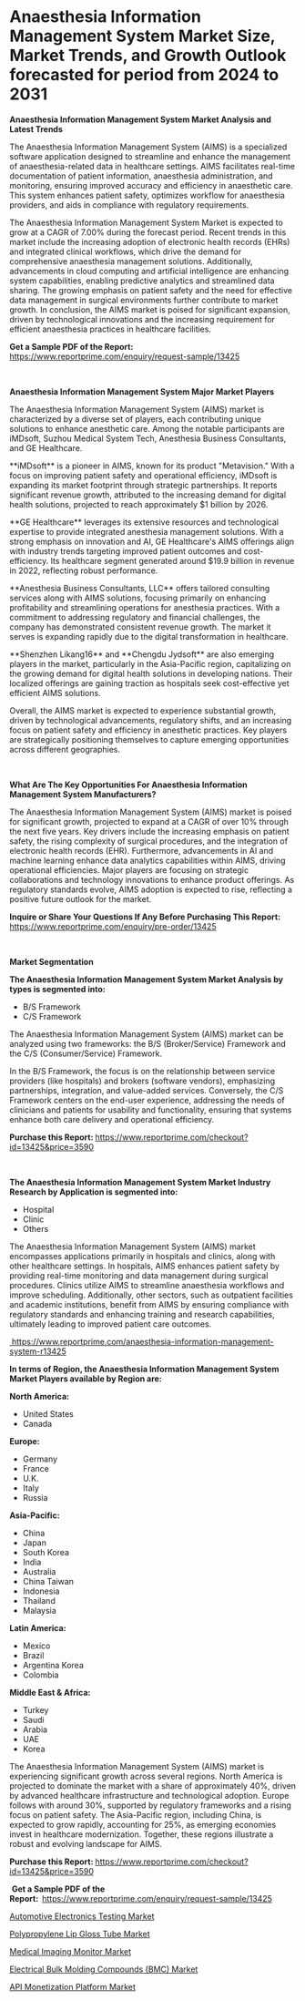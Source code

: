 <p><h1>Anaesthesia Information Management System Market Size, Market Trends, and Growth Outlook forecasted for period from 2024 to 2031</h1></p><p><strong>Anaesthesia Information Management System Market Analysis and Latest Trends</strong></p>
<p><p>The Anaesthesia Information Management System (AIMS) is a specialized software application designed to streamline and enhance the management of anaesthesia-related data in healthcare settings. AIMS facilitates real-time documentation of patient information, anaesthesia administration, and monitoring, ensuring improved accuracy and efficiency in anaesthetic care. This system enhances patient safety, optimizes workflow for anaesthesia providers, and aids in compliance with regulatory requirements. </p><p>The Anaesthesia Information Management System Market is expected to grow at a CAGR of 7.00% during the forecast period. Recent trends in this market include the increasing adoption of electronic health records (EHRs) and integrated clinical workflows, which drive the demand for comprehensive anaesthesia management solutions. Additionally, advancements in cloud computing and artificial intelligence are enhancing system capabilities, enabling predictive analytics and streamlined data sharing. The growing emphasis on patient safety and the need for effective data management in surgical environments further contribute to market growth. In conclusion, the AIMS market is poised for significant expansion, driven by technological innovations and the increasing requirement for efficient anaesthesia practices in healthcare facilities.</p></p>
<p><strong>Get a Sample PDF of the Report:&nbsp;</strong> <a href="https://www.reportprime.com/enquiry/request-sample/13425">https://www.reportprime.com/enquiry/request-sample/13425</a></p>
<p>&nbsp;</p>
<p><strong>Anaesthesia Information Management System Major Market Players</strong></p>
<p><p>The Anaesthesia Information Management System (AIMS) market is characterized by a diverse set of players, each contributing unique solutions to enhance anesthetic care. Among the notable participants are iMDsoft, Suzhou Medical System Tech, Anesthesia Business Consultants, and GE Healthcare.</p><p>**iMDsoft** is a pioneer in AIMS, known for its product "Metavision." With a focus on improving patient safety and operational efficiency, iMDsoft is expanding its market footprint through strategic partnerships. It reports significant revenue growth, attributed to the increasing demand for digital health solutions, projected to reach approximately $1 billion by 2026.</p><p>**GE Healthcare** leverages its extensive resources and technological expertise to provide integrated anesthesia management solutions. With a strong emphasis on innovation and AI, GE Healthcare's AIMS offerings align with industry trends targeting improved patient outcomes and cost-efficiency. Its healthcare segment generated around $19.9 billion in revenue in 2022, reflecting robust performance.</p><p>**Anesthesia Business Consultants, LLC** offers tailored consulting services along with AIMS solutions, focusing primarily on enhancing profitability and streamlining operations for anesthesia practices. With a commitment to addressing regulatory and financial challenges, the company has demonstrated consistent revenue growth. The market it serves is expanding rapidly due to the digital transformation in healthcare.</p><p>**Shenzhen Likang16** and **Chengdu Jydsoft** are also emerging players in the market, particularly in the Asia-Pacific region, capitalizing on the growing demand for digital health solutions in developing nations. Their localized offerings are gaining traction as hospitals seek cost-effective yet efficient AIMS solutions.</p><p>Overall, the AIMS market is expected to experience substantial growth, driven by technological advancements, regulatory shifts, and an increasing focus on patient safety and efficiency in anesthetic practices. Key players are strategically positioning themselves to capture emerging opportunities across different geographies.</p></p>
<p>&nbsp;</p>
<p><strong>What Are The Key Opportunities For Anaesthesia Information Management System Manufacturers?</strong></p>
<p><p>The Anaesthesia Information Management System (AIMS) market is poised for significant growth, projected to expand at a CAGR of over 10% through the next five years. Key drivers include the increasing emphasis on patient safety, the rising complexity of surgical procedures, and the integration of electronic health records (EHR). Furthermore, advancements in AI and machine learning enhance data analytics capabilities within AIMS, driving operational efficiencies. Major players are focusing on strategic collaborations and technology innovations to enhance product offerings. As regulatory standards evolve, AIMS adoption is expected to rise, reflecting a positive future outlook for the market.</p></p>
<p><strong>Inquire or Share Your Questions If Any Before Purchasing This Report:</strong> <a href="https://www.reportprime.com/enquiry/pre-order/13425">https://www.reportprime.com/enquiry/pre-order/13425</a></p>
<p>&nbsp;</p>
<p><strong>Market Segmentation</strong></p>
<p><strong>The Anaesthesia Information Management System Market Analysis by types is segmented into:</strong></p>
<p><ul><li>B/S Framework</li><li>C/S Framework</li></ul></p>
<p><p>The Anaesthesia Information Management System (AIMS) market can be analyzed using two frameworks: the B/S (Broker/Service) Framework and the C/S (Consumer/Service) Framework. </p><p>In the B/S Framework, the focus is on the relationship between service providers (like hospitals) and brokers (software vendors), emphasizing partnerships, integration, and value-added services. Conversely, the C/S Framework centers on the end-user experience, addressing the needs of clinicians and patients for usability and functionality, ensuring that systems enhance both care delivery and operational efficiency.</p></p>
<p><strong>Purchase this Report:&nbsp;</strong><a href="https://www.reportprime.com/checkout?id=13425&price=3590">https://www.reportprime.com/checkout?id=13425&price=3590</a></p>
<p>&nbsp;</p>
<p><strong>The Anaesthesia Information Management System Market Industry Research by Application is segmented into:</strong></p>
<p><ul><li>Hospital</li><li>Clinic</li><li>Others</li></ul></p>
<p><p>The Anaesthesia Information Management System (AIMS) market encompasses applications primarily in hospitals and clinics, along with other healthcare settings. In hospitals, AIMS enhances patient safety by providing real-time monitoring and data management during surgical procedures. Clinics utilize AIMS to streamline anaesthesia workflows and improve scheduling. Additionally, other sectors, such as outpatient facilities and academic institutions, benefit from AIMS by ensuring compliance with regulatory standards and enhancing training and research capabilities, ultimately leading to improved patient care outcomes.</p></p>
<p><a href="https://www.reportprime.com/anaesthesia-information-management-system-r13425">&nbsp;https://www.reportprime.com/anaesthesia-information-management-system-r13425</a></p>
<p><strong>In terms of Region, the Anaesthesia Information Management System Market Players available by Region are:</strong></p>
<p>
    <p> <strong> North America: </strong>
        <ul>
            <li>United States</li>
            <li>Canada</li>
        </ul>
        </p> 
    <p> <strong> Europe: </strong>
        <ul>
            <li>Germany</li>
            <li>France</li>
            <li>U.K.</li>
            <li>Italy</li>
            <li>Russia</li>
        </ul>
        </p> 
    <p> <strong> Asia-Pacific: </strong>
        <ul>
            <li>China</li>
            <li>Japan</li>
            <li>South Korea</li>
            <li>India</li>
            <li>Australia</li>
            <li>China Taiwan</li>
            <li>Indonesia</li>
            <li>Thailand</li>
            <li>Malaysia</li>
        </ul>
        </p> 
    <p> <strong> Latin America: </strong>
        <ul>
            <li>Mexico</li>
            <li>Brazil</li>
            <li>Argentina Korea</li>
            <li>Colombia</li>
        </ul>
        </p> 
    <p> <strong> Middle East & Africa: </strong>
        <ul>
            <li>Turkey</li>
            <li>Saudi</li>
            <li>Arabia</li>
            <li>UAE</li>
            <li>Korea</li>
        </ul>
    </p>
    </p>
<p><p>The Anaesthesia Information Management System (AIMS) market is experiencing significant growth across several regions. North America is projected to dominate the market with a share of approximately 40%, driven by advanced healthcare infrastructure and technological adoption. Europe follows with around 30%, supported by regulatory frameworks and a rising focus on patient safety. The Asia-Pacific region, including China, is expected to grow rapidly, accounting for 25%, as emerging economies invest in healthcare modernization. Together, these regions illustrate a robust and evolving landscape for AIMS.</p></p>
<p><strong>Purchase this Report: </strong><a href="https://www.reportprime.com/checkout?id=13425&price=3590">https://www.reportprime.com/checkout?id=13425&price=3590</a></p>
<p>&nbsp;<strong>Get a Sample PDF of the Report:&nbsp;&nbsp;</strong><a href="https://www.reportprime.com/enquiry/request-sample/13425">https://www.reportprime.com/enquiry/request-sample/13425</a></p>
<p><strong></strong></p>
<p><p><a href="https://github.com/angelajermaine/Market-Research-Report-List-5/blob/main/automotive-electronics-testing-market.md">Automotive Electronics Testing Market</a></p><p><a href="https://medium.com/@daveblock12/the-global-polypropylene-lip-gloss-tube-market-identifies-drivers-restraints-opportunities-and-82761afe1cba">Polypropylene Lip Gloss Tube Market</a></p><p><a href="https://www.linkedin.com/pulse/medical-imaging-monitor-market-research-report-forecast-growth-itn6f?trackingId=7y4ikKU%2FS%2F61NG2e1W4%2BSA%3D%3D">Medical Imaging Monitor Market</a></p><p><a href="https://medium.com/@daveblock12/the-electrical-bulk-molding-compounds-bmc-market-is-experiencing-higher-than-anticipated-95af3fd9da08">Electrical Bulk Molding Compounds (BMC) Market</a></p><p><a href="https://www.linkedin.com/pulse/global-api-monetization-platform-market-size-expected-experience-tdfcf?trackingId=t5fvhjjWQf23TMDQYUqBEQ%3D%3D">API Monetization Platform Market</a></p></p>